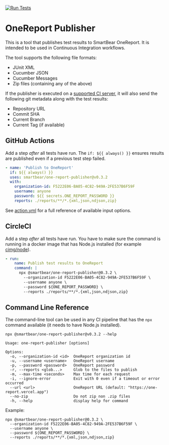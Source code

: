 [![Run Tests](https://github.com/SmartBear/one-report-publisher/actions/workflows/test.yaml/badge.svg)](https://github.com/SmartBear/one-report-publisher/actions/workflows/test.yaml)

# OneReport Publisher

This is a tool that publishes test results to SmartBear OneReport. It is intended to be used in Continuous Integration workflows.

The tool supports the following file formats:

- JUnit XML
- Cucumber JSON
- Cucumber Messages
- Zip files (containing any of the above)

If the publisher is executed on a [supported CI server](https://github.com/cucumber/ci-environment#supported-ci-servers),
it will also send the following git metadata along with the test results:

- Repository URL
- Commit SHA
- Current Branch
- Current Tag (if available)

## GitHub Actions

Add a step _after_ all tests have run. The `if: ${{ always() }}` ensures results are published even if a previous test
step failed.

```yml
- name: 'Publish to OneReport'
  if: ${{ always() }}
  uses: smartbear/one-report-publisher@v0.3.2
  with:
    organization-id: F5222E06-BA05-4C82-949A-2FE537B6F59F
    username: anyone
    password: ${{ secrets.ONE_REPORT_PASSWORD }}
    reports: ./reports/**/*.{xml,json,ndjson,zip}
```

See [action.yml](./action.yml) for a full reference of available input options.

## CircleCI

Add a step _after_ all tests have run. You have to make sure the command is running in a docker image that has Node.js
installed (for example [cimg/node](https://circleci.com/developer/images/image/cimg/node)).

```yml
- run:
    name: Publish test results to OneReport
    command: |
      npx @smartbear/one-report-publisher@0.3.2 \
        --organization-id F5222E06-BA05-4C82-949A-2FE537B6F59F \
        --username anyone \
        --password ${ONE_REPORT_PASSWORD} \
        --reports ./reports/**/*.{xml,json,ndjson,zip}
```

## Command Line Reference

The command-line tool can be used in any CI pipeline that has the `npx` command available (it needs to have Node.js installed).

```
npx @smartbear/one-report-publisher@v0.3.2 --help

Usage: one-report-publisher [options]

Options:
  -o, --organization-id <id>  OneReport organization id
  -u, --username <username>   OneReport username
  -p, --password <password>   OneReport password
  -r, --reports <glob...>     Glob to the files to publish
  -m, --max-time <seconds>    Max time for each request
  -i, --ignore-error          Exit with 0 even if a timeout or error occurred
  --url <url>                 OneReport URL (default: "https://one-report.vercel.app")
  --no-zip                    Do not zip non .zip files
  -h, --help                  display help for command
```

Example:

```
npx @smartbear/one-report-publisher@0.3.2 \
  --organization-id F5222E06-BA05-4C82-949A-2FE537B6F59F \
  --username anyone \
  --password ${ONE_REPORT_PASSWORD} \
  --reports ./reports/**/*.{xml,json,ndjson,zip}
```
